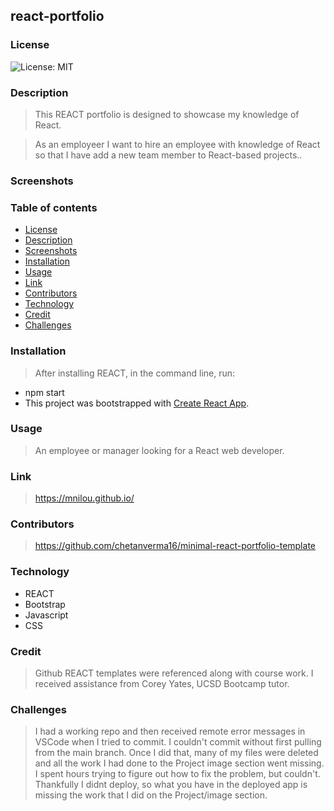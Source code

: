 ## react-portfolio

### License

![License: MIT](https://img.shields.io/badge/License-MIT-yellow.svg)

### Description

>  This REACT portfolio is designed to showcase my knowledge of React. 

 > As an employeer
 > I want to hire an employee with knowledge of React
 > so that I have add a new team member to React-based projects..

### Screenshots


### Table of contents

- [License](#License)
- [Description](#Description)
- [Screenshots](#Screenshots)
- [Installation](#Installation)
- [Usage](#Usage)
- [Link](#link)
- [Contributors](#Contributors)
- [Technology](#Technology)
- [Credit](#Credit)
- [Challenges](#Challenges)

### Installation

> After installing REACT, in the command line, run:
   * npm start
   * This project was bootstrapped with [Create React App](https://github.com/facebook/create-react-app).
 
### Usage

> An employee or manager looking for a React web developer. 

### Link
> https://mnilou.github.io/

### Contributors

> https://github.com/chetanverma16/minimal-react-portfolio-template

### Technology

- REACT
- Bootstrap
- Javascript
- CSS

### Credit
> Github REACT templates were referenced along with course work. I received assistance from Corey Yates, UCSD Bootcamp tutor.

### Challenges
> I had a working repo and then received remote error messages in VSCode when I tried to commit. 
> I couldn't commit without first pulling from the main branch. Once I did that, many of my files were deleted and all the work I had done to the Project image section went missing.
> I spent hours trying to figure out how to fix the problem, but couldn't. Thankfully I didnt deploy, so what you have in the deployed app is missing the work that I did on the Project/image section.


